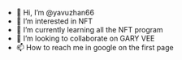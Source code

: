 - 👋 Hi, I’m @yavuzhan66
- 👀 I’m interested in NFT 
- 🌱 I’m currently learning all the NFT program
- 💞️ I’m looking to collaborate on GARY VEE
- 📫 How to reach me in google on the first page

<!---
yavuzhan66/yavuzhan66 is a ✨ special ✨ repository because its `README.md` (this file) appears on your GitHub profile.
You can click the Preview link to take a look at your changes.
--->

